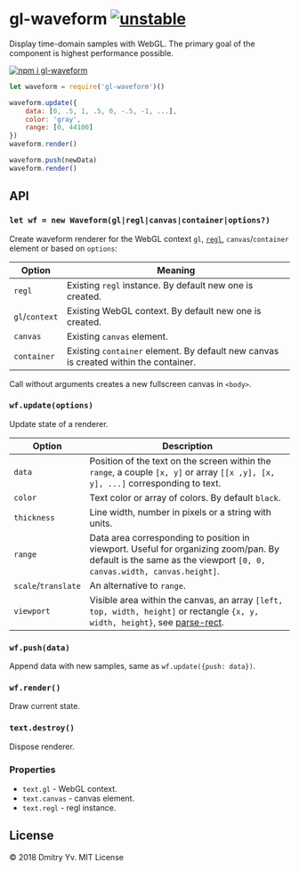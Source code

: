 # gl-waveform [![unstable](https://img.shields.io/badge/stability-unstable-green.svg)](http://github.com/badges/stability-badges)

Display time-domain samples with WebGL. The primary goal of the component is highest performance possible.

[![npm i gl-waveform](https://nodei.co/npm/gl-waveform.png?mini=true)](https://npmjs.org/package/gl-waveform/)

```js
let waveform = require('gl-waveform')()

waveform.update({
	data: [0, .5, 1, .5, 0, -.5, -1, ...],
	color: 'gray',
	range: [0, 44100]
})
waveform.render()

waveform.push(newData)
waveform.render()
```

## API

### `let wf = new Waveform(gl|regl|canvas|container|options?)`

Create waveform renderer for the WebGL context `gl`, [`regl`](https://ghub.io/regl), `canvas`/`container` element or based on `options`:

Option | Meaning
---|---
`regl` | Existing `regl` instance. By default new one is created.
`gl`/`context` | Existing WebGL context. By default new one is created.
`canvas` | Existing `canvas` element.
`container` | Existing `container` element. By default new canvas is created within the container.

Call without arguments creates a new fullscreen canvas in `<body>`.

### `wf.update(options)`

Update state of a renderer.

Option | Description
---|---
`data` 		| Position of the text on the screen within the `range`, a couple `[x, y]` or array `[[x ,y], [x, y], ...]` corresponding to text.								|
`color` 		| Text color or array of colors. By default `black`.						|
`thickness` 	| Line width, number in pixels or a string with units.						|
`range` 		| Data area corresponding to position in viewport. Useful for organizing zoom/pan. By default is the same as the viewport `[0, 0, canvas.width, canvas.height]`.																|
`scale`/`translate` | An alternative to `range`.											|
`viewport` 		| Visible area within the canvas, an array `[left, top, width, height]` or rectangle `{x, y, width, height}`, see [parse-rect](https://ghub.io/parse-rect).

### `wf.push(data)`

Append data with new samples, same as `wf.update({push: data})`.

### `wf.render()`

Draw current state.

### `text.destroy()`

Dispose renderer.

### Properties

* `text.gl` - WebGL context.
* `text.canvas` - canvas element.
* `text.regl` - regl instance.

<!-- TODO: benchmark -->


<!-- ### See also -->
<!-- * [audio-waveform](https://github.com/a-vis/audio-waveform) − extended waveform renderer for audio. -->

## License

© 2018 Dmitry Yv. MIT License
